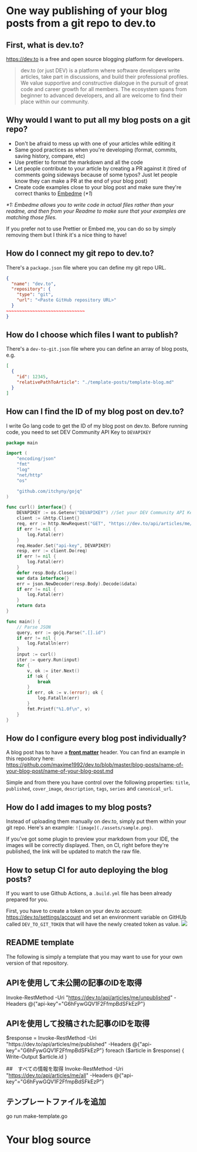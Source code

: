 # One way publishing of your blog posts from a git repo to dev.to

## First, what is dev.to?

https://dev.to is a free and open source blogging platform for developers.

> dev.to (or just DEV) is a platform where software developers write articles, take part in discussions, and build their professional profiles. We value supportive and constructive dialogue in the pursuit of great code and career growth for all members. The ecosystem spans from beginner to advanced developers, and all are welcome to find their place within our community.

## Why would I want to put all my blog posts on a git repo?

- Don't be afraid to mess up with one of your articles while editing it
- Same good practices as when you're developing (format, commits, saving history, compare, etc)
- Use prettier to format the markdown and all the code
- Let people contribute to your article by creating a PR against it (tired of comments going sideways because of some typos? Just let people know they can make a PR at the end of your blog post)
- Create code examples close to your blog post and make sure they're correct thanks to [Embedme](https://github.com/zakhenry/embedme) (_\*1_)

_\*1: Embedme allows you to write code in actual files rather than your readme, and then from your Readme to make sure that your examples are matching those files._

If you prefer not to use Prettier or Embed me, you can do so by simply removing them but I think it's a nice thing to have!

## How do I connect my git repo to dev.to?

There's a `package.json` file where you can define my git repo URL.

```json
{
  "name": "dev.to",
  "repository": {
    "type": "git",
    "url": "<Paste GitHub repository URL>"
  }
~~~~~~~~~~~~~~~~~~~~~~~~~~~~~~  
}
```

## How do I choose which files I want to publish?

There's a `dev-to-git.json` file where you can define an array of blog posts, e.g.

```json
[
  {
    "id": 12345,
    "relativePathToArticle": "./template-posts/template-blog.md"
  }
]
```

## How can I find the ID of my blog post on dev.to?

I write Go lang code to get the ID of my blog post on dev.to. Before running code, you need to set DEV Community API Key to `DEVAPIKEY`

```go
package main

import (
	"encoding/json"
	"fmt"
	"log"
	"net/http"
	"os"

	"github.com/itchyny/gojq"
)

func curl() interface{} {
	DEVAPIKEY := os.Getenv("DEVAPIKEY") //Set your DEV Community API Key in your environment variables
	client := &http.Client{}
	req, err := http.NewRequest("GET", "https://dev.to/api/articles/me/unpublished", nil)
	if err != nil {
		log.Fatal(err)
	}
	req.Header.Set("api-key", DEVAPIKEY)
	resp, err := client.Do(req)
	if err != nil {
		log.Fatal(err)
	}
	defer resp.Body.Close()
	var data interface{}
	err = json.NewDecoder(resp.Body).Decode(&data)
	if err != nil {
		log.Fatal(err)
	}
	return data
}

func main() {
	// Parse JSON
	query, err := gojq.Parse(".[].id")
	if err != nil {
		log.Fatalln(err)
	}
	input := curl()
	iter := query.Run(input)
	for {
		v, ok := iter.Next()
		if !ok {
			break
		}
		if err, ok := v.(error); ok {
			log.Fatalln(err)
		}
		fmt.Printf("%1.0f\n", v)
	}
}
```

## How do I configure every blog post individually?

A blog post has to have a [**front matter**](https://dev.to/p/editor_guide) header. You can find an example in this repository here: https://github.com/maxime1992/dev.to/blob/master/blog-posts/name-of-your-blog-post/name-of-your-blog-post.md

Simple and from there you have control over the following properties: `title`, `published`, `cover_image`, `description`, `tags`, `series` and `canonical_url`.

## How do I add images to my blog posts?

Instead of uploading them manually on dev.to, simply put them within your git repo. Here's an example: `![image](./assets/sample.png)`.

If you've got some plugin to preview your markdown from your IDE, the images will be correctly displayed. Then, on CI, right before they're published, the link will be updated to match the raw file.

## How to setup CI for auto deploying the blog posts?

If you want to use Github Actions, a `.build.yml` file has been already prepared for you.

First, you have to create a token on your dev.to account: https://dev.to/settings/account and set an environment variable on GitHUb called `DEV_TO_GIT_TOKEN` that will have the newly created token as value. ![](https://i.imgur.com/euVacys.png)

## README template

The following is simply a template that you may want to use for your own version of that repository.

## APIを使用して未公開の記事のIDを取得
Invoke-RestMethod -Uri "https://dev.to/api/articles/me/unpublished" -Headers @{"api-key"="G6hFywGQV1F2FfmpBdSFkEzP"}

## APIを使用して投稿された記事のIDを取得
$response = Invoke-RestMethod -Uri "https://dev.to/api/articles/me/published" -Headers @{"api-key"="G6hFywGQV1F2FfmpBdSFkEzP"}
foreach ($article in $response) {
	Write-Output $article.id
}

##　すべての情報を取得
Invoke-RestMethod -Uri "https://dev.to/api/articles/me/all" -Headers @{"api-key"="G6hFywGQV1F2FfmpBdSFkEzP"}

## テンプレートファイルを追加
go run make-template.go
# Your blog source
